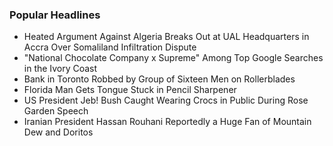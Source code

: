 ### Popular Headlines
- Heated Argument Against Algeria Breaks Out at UAL Headquarters in Accra Over Somaliland Infiltration Dispute
- "National Chocolate Company x Supreme" Among Top Google Searches in the Ivory Coast
- Bank in Toronto Robbed by Group of Sixteen Men on Rollerblades
- Florida Man Gets Tongue Stuck in Pencil Sharpener
- US President Jeb! Bush Caught Wearing Crocs in Public During Rose Garden Speech
- Iranian President Hassan Rouhani Reportedly a Huge Fan of Mountain Dew and Doritos